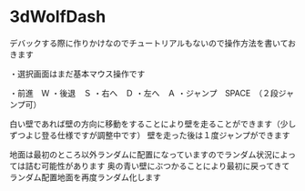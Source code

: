 # 3dWolfDash
デバックする際に作りかけなのでチュートリアルもないので操作方法を書いておきます

・選択画面はまだ基本マウス操作です

・前進　Ｗ
・後退　Ｓ
・右へ　Ｄ
・左へ　Ａ
・ジャンプ　SPACE　（２段ジャンプ可）

白い壁であれば壁の方向に移動をすることにより壁を走ることができます（少しずつよじ登る仕様ですが調整中です）
壁を走った後は１度ジャンプができます

地面は最初のところ以外ランダムに配置になっていますのでランダム状況によっては詰む可能性があります
奥の青い壁にぶつかることにより最初に戻ってきてランダム配置地面を再度ランダム化します
